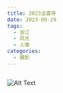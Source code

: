 ```yaml
---
title: 2023法喜寺
date: 2023-09-29
tags:
  - 浙江
  - 风光
  - 人像
categories:
  - 摄影
---
```


<img src="https://blog-1321452376.cos.ap-shanghai.myqcloud.com/%E6%91%84%E5%BD%B1/2023%E6%B3%95%E5%96%9C%E5%AF%BA/haou-1047071.jpg" alt="">

<!-- more -->

![Alt Text](https://blog-1321452376.cos.ap-shanghai.myqcloud.com/%E6%91%84%E5%BD%B1/2023%E6%B3%95%E5%96%9C%E5%AF%BA/haou-1047061.jpg)
